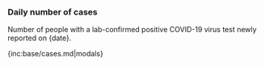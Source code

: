 ### Daily number of cases 

Number of people with a lab-confirmed positive COVID-19 virus test newly reported on {date}.

{inc:base/cases.md|modals}